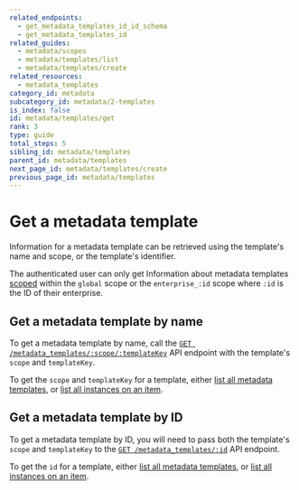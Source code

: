 ```yaml
---
related_endpoints:
  - get_metadata_templates_id_id_schema
  - get_metadata_templates_id
related_guides:
  - metadata/scopes
  - metadata/templates/list
  - metadata/templates/create
related_resources:
  - metadata_templates
category_id: metadata
subcategory_id: metadata/2-templates
is_index: false
id: metadata/templates/get
rank: 3
type: guide
total_steps: 5
sibling_id: metadata/templates
parent_id: metadata/templates
next_page_id: metadata/templates/create
previous_page_id: metadata/templates
---
```


# Get a metadata template

Information for a metadata template can be retrieved using the template's name
and scope, or the template's identifier.

<Message>

The authenticated user can only get Information about metadata templates
[scoped][scopes] within the `global` scope or the `enterprise_:id` scope where
`:id` is  the ID of their enterprise.

</Message>

## Get a metadata template by name

To get a metadata template by name, call the [`GET
/metadata_templates/:scope/:templateKey`][e_by_name] API endpoint with the
template's `scope` and `templateKey`.

<Samples id='get_metadata_templates_id_id_schema' >

</Samples>

<Message>

To get the `scope` and `templateKey` for a template, either
[list all metadata templates][g_list_templates], or
[list all instances on an item][g_list_instances_item].

</Message>

## Get a metadata template by ID

To get a metadata template by ID, you will need to pass both the template's
`scope` and `templateKey` to the [`GET
/metadata_templates/:id`][e_by_id] API endpoint.

<Samples id='get_metadata_templates_id' >

</Samples>

<Message>

To get the `id` for a template, either
[list all metadata templates][g_list_templates], or
[list all instances on an item][g_list_instances_item].

</Message>

[e_by_name]: e://get_metadata_templates_id_id_schema
[e_by_id]: e://get_metadata_templates_id
[scopes]: g://metadata/scopes
[g_list_templates]: g://metadata/templates/list
[g_list_instances_item]: g://metadata/instances/list
